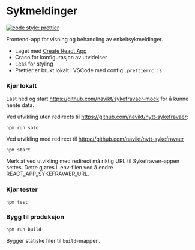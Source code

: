 # Sykmeldinger

[![code style: prettier](https://img.shields.io/badge/code_style-prettier-ff69b4.svg?style=flat-square)](https://github.com/prettier/prettier)

Frontend-app for visning og behandling av enkeltsykmeldinger.

-   Laget med [Create React App](https://github.com/facebook/create-react-app)
-   Craco for konfigurasjon av utvidelser
-   Less for styling
-   Prettier er brukt lokalt i VSCode med config `.prettierrc.js`

### Kjør lokalt

Last ned og start https://github.com/navikt/sykefravaer-mock for å kunne hente data.

Ved utvikling uten redirects til https://github.com/navikt/nytt-sykefravaer:

```
npm run solo
```

Ved utvikling med redirect til https://github.com/navikt/nytt-sykefravaer

```
npm start
```

Merk at ved utvikling med redirect må riktig URL til Sykefravær-appen settes. Dette gjøres i .env-filen ved å endre REACT_APP_SYKEFRAVAER_URL.

### Kjør tester

```
npm test
```

### Bygg til produksjon

```
npm run build
```

Bygger statiske filer til `build`-mappen.
